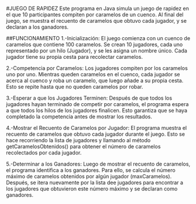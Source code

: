 #JUEGO DE RAPIDEZ
Este programa en Java simula un juego de rapidez en el que 10 participantes compiten por caramelos de un cuenco. 
Al final del juego, se muestra el recuento de caramelos que obtuvo cada jugador, y se declaran a los ganadores.

##FUNCIONAMIENTO
1.-Inicialización: El juego comienza con un cuenco de caramelos que contiene 100 caramelos. Se crean 10 jugadores, cada uno representado por un hilo (Jugador), y se les asigna un nombre único. Cada jugador tiene su propia cesta para recolectar caramelos.

2.-Competencia por Caramelos: Los jugadores compiten por los caramelos uno por uno. Mientras queden caramelos en el cuenco, cada jugador se acerca al cuenco y roba un caramelo, que luego añade a su propia cesta. Esto se repite hasta que no queden caramelos por robar.

3.-Esperar a que los Jugadores Terminen: Después de que todos los jugadores hayan terminado de competir por caramelos, el programa espera a que todos los hilos de los jugadores finalicen. Esto garantiza que se haya completado la competencia antes de mostrar los resultados.

4.-Mostrar el Recuento de Caramelos por Jugador: El programa muestra el recuento de caramelos que obtuvo cada jugador durante el juego. Esto se hace recorriendo la lista de jugadores y llamando al método getCaramelosObtenidos() para obtener el número de caramelos recolectados por cada jugador.

5.-Determinar a los Ganadores: Luego de mostrar el recuento de caramelos, el programa identifica a los ganadores. 
Para ello, se calcula el número máximo de caramelos obtenidos por algún jugador (maxCaramelos).
Después, se itera nuevamente por la lista dee jugadores para encontrar a los jugadores que obtuvieron este número máximo y se declaran como ganadores.


